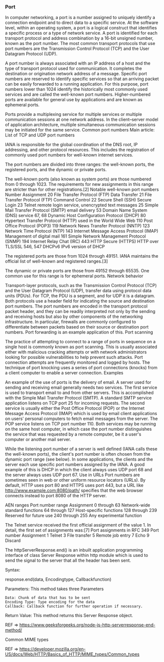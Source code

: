 ### Port

In computer networking, a port is a number assigned to uniquely identify a connection endpoint and to direct data to a specific service. At the software level, within an operating system, a port is a logical construct that identifies a specific process or a type of network service. A port is identified for each transport protocol and address combination by a 16-bit unsigned number, known as the port number. The most common transport protocols that use port numbers are the Transmission Control Protocol (TCP) and the User Datagram Protocol (UDP).

A port number is always associated with an IP address of a host and the type of transport protocol used for communication. It completes the destination or origination network address of a message. Specific port numbers are reserved to identify specific services so that an arriving packet can be easily forwarded to a running application. For this purpose, port numbers lower than 1024 identify the historically most commonly used services and are called the well-known port numbers. Higher-numbered ports are available for general use by applications and are known as ephemeral ports.

Ports provide a multiplexing service for multiple services or multiple communication sessions at one network address. In the client–server model of application architecture, multiple simultaneous communication sessions may be initiated for the same service.
Common port numbers
Main article: List of TCP and UDP port numbers

IANA is responsible for the global coordination of the DNS root, IP addressing, and other protocol resources. This includes the registration of commonly used port numbers for well-known internet services.

The port numbers are divided into three ranges: the well-known ports, the registered ports, and the dynamic or private ports.

The well-known ports (also known as system ports) are those numbered from 0 through 1023. The requirements for new assignments in this range are stricter than for other registrations.[2]
Notable well-known port numbers Number Assignment
20 File Transfer Protocol (FTP) Data Transfer
21 File Transfer Protocol (FTP) Command Control
22 Secure Shell (SSH) Secure Login
23 Telnet remote login service, unencrypted text messages
25 Simple Mail Transfer Protocol (SMTP) email delivery
53 Domain Name System (DNS) service
67, 68 Dynamic Host Configuration Protocol (DHCP)
80 Hypertext Transfer Protocol (HTTP) used in the World Wide Web
110 Post Office Protocol (POP3)
119 Network News Transfer Protocol (NNTP)
123 Network Time Protocol (NTP)
143 Internet Message Access Protocol (IMAP) Management of digital mail
161 Simple Network Management Protocol (SNMP)
194 Internet Relay Chat (IRC)
443 HTTP Secure (HTTPS) HTTP over TLS/SSL
546, 547 DHCPv6 IPv6 version of DHCP

The registered ports are those from 1024 through 49151. IANA maintains the official list of well-known and registered ranges.[3]

The dynamic or private ports are those from 49152 through 65535. One common use for this range is for ephemeral ports.
Network behavior

Transport-layer protocols, such as the Transmission Control Protocol (TCP) and the User Datagram Protocol (UDP), transfer data using protocol data units (PDUs). For TCP, the PDU is a segment, and for UDP it is a datagram. Both protocols use a header field for indicating the source and destination port numbers. The port numbers are encoded in the transport protocol packet header, and they can be readily interpreted not only by the sending and receiving hosts but also by other components of the networking infrastructure. In particular, firewalls are commonly configured to differentiate between packets based on their source or destination port numbers. Port forwarding is an example application of this.
Port scanning

The practice of attempting to connect to a range of ports in sequence on a single host is commonly known as port scanning. This is usually associated either with malicious cracking attempts or with network administrators looking for possible vulnerabilities to help prevent such attacks. Port connection attempts are frequently monitored and logged by hosts. The technique of port knocking uses a series of port connections (knocks) from a client computer to enable a server connection.
Examples

An example of the use of ports is the delivery of email. A server used for sending and receiving email generally needs two services. The first service is used to transport email to and from other servers. This is accomplished with the Simple Mail Transfer Protocol (SMTP). A standard SMTP service application listens on TCP port 25 for incoming requests. The second service is usually either the Post Office Protocol (POP) or the Internet Message Access Protocol (IMAP) which is used by email client applications on users' personal computers to fetch email messages from the server. The POP service listens on TCP port number 110. Both services may be running on the same host computer, in which case the port number distinguishes the service that was requested by a remote computer, be it a user's computer or another mail server.

While the listening port number of a server is well defined (IANA calls these the well-known ports), the client's port number is often chosen from the dynamic port range (see below). In some applications, the clients and the server each use specific port numbers assigned by the IANA. A good example of this is DHCP in which the client always uses UDP port 68 and the server always uses UDP port 67.
Use in URLs
Port numbers are sometimes seen in web or other uniform resource locators (URLs). By default, HTTP uses port 80 and HTTPS uses port 443, but a URL like http://www.example.com:8080/path/ specifies that the web browser connects instead to port 8080 of the HTTP server.

AEN ranges Port number range Assignment
0 through 63 Network-wide standard functions
64 through 127 Host-specific functions
128 through 239 Reserved for future use
240 through 255 Any experimental function

The Telnet service received the first official assignment of the value 1. In detail, the first set of assignments was:[7]
Port assignments in RFC 349 Port number Assignment
1 Telnet
3 File transfer
5 Remote job entry
7 Echo
9 Discard

<!-- REF => https://en.wikipedia.org/wiki/Port_(computer_networking) -->

The httpServerResponse.end() is an inbuilt application programming interface of class Server Response within http module which is used to send the signal to the server that all the header has been sent.

Syntax:

response.end(data, Encodingtype, Callbackfunction)

Parameters: This method takes three Parameters

    Data: Chunk of data that has to be sent
    Encoding Type: Type encoding for the data
    Callback: Callback function for further operation if necessary.

Return Value: This method returns this Server Response object.

REF => https://www.geeksforgeeks.org/node-js-http-serverresponse-end-method/


Common MIME types

REF => https://developer.mozilla.org/en-US/docs/Web/HTTP/Basics_of_HTTP/MIME_types/Common_types
